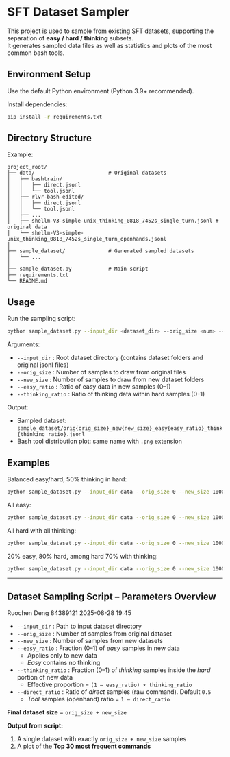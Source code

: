 # SFT Dataset Sampler

This project is used to sample from existing SFT datasets, supporting the separation of **easy / hard / thinking** subsets.  
It generates sampled data files as well as statistics and plots of the most common bash tools.

## Environment Setup

Use the default Python environment (Python 3.9+ recommended).

Install dependencies:
```bash
pip install -r requirements.txt
```

## Directory Structure

Example:

```
project_root/
├── data/                        # Original datasets
│   ├── bashtrain/               
│   │   ├── direct.jsonl
│   │   └── tool.jsonl
│   ├── rlvr-bash-edited/
│   │   ├── direct.jsonl
│   │   └── tool.jsonl
│   ├── ...                      
│   ├── shellm-V3-simple-unix_thinking_0818_7452s_single_turn.jsonl # original data
│   └── shellm-V3-simple-unix_thinking_0818_7452s_single_turn_openhands.jsonl
│
├── sample_dataset/              # Generated sampled datasets
│   └── ...                      
│
├── sample_dataset.py            # Main script
├── requirements.txt
└── README.md
```

## Usage

Run the sampling script:

```bash
python sample_dataset.py --input_dir <dataset_dir> --orig_size <num> --new_size <num> --easy_ratio <float> --thinking_ratio <float>
```

Arguments:

* `--input_dir` : Root dataset directory (contains dataset folders and original jsonl files)  
* `--orig_size` : Number of samples to draw from original files  
* `--new_size` : Number of samples to draw from new dataset folders  
* `--easy_ratio` : Ratio of easy data in new samples (0–1)  
* `--thinking_ratio` : Ratio of thinking data within hard samples (0–1)  

Output:

* Sampled dataset: `sample_dataset/orig{orig_size}_new{new_size}_easy{easy_ratio}_think{thinking_ratio}.jsonl`  
* Bash tool distribution plot: same name with `.png` extension  

## Examples

Balanced easy/hard, 50% thinking in hard:
```bash
python sample_dataset.py --input_dir data --orig_size 0 --new_size 10000 --easy_ratio 0.5 --thinking_ratio 0.5
```

All easy:
```bash
python sample_dataset.py --input_dir data --orig_size 0 --new_size 10000 --easy_ratio 1.0 --thinking_ratio 0.0
```

All hard with all thinking:
```bash
python sample_dataset.py --input_dir data --orig_size 0 --new_size 10000 --easy_ratio 0.0 --thinking_ratio 1.0
```

20% easy, 80% hard, among hard 70% with thinking:
```bash
python sample_dataset.py --input_dir data --orig_size 0 --new_size 10000 --easy_ratio 0.2 --thinking_ratio 0.7
```

---

## Dataset Sampling Script – Parameters Overview

Ruochen Deng 84389121 2025-08-28 19:45  

* `--input_dir` : Path to input dataset directory  
* `--orig_size` : Number of samples from original dataset  
* `--new_size` : Number of samples from new datasets  
* `--easy_ratio` : Fraction (0–1) of *easy* samples in new data  
  * Applies only to new data  
  * *Easy* contains no thinking  
* `--thinking_ratio` : Fraction (0–1) of *thinking* samples inside the *hard* portion of new data  
  * Effective proportion = `(1 – easy_ratio) × thinking_ratio`  
* `--direct_ratio` : Ratio of *direct* samples (raw command). Default `0.5`  
  * *Tool* samples (openhand) ratio = `1 – direct_ratio`  

**Final dataset size** = `orig_size + new_size`  

**Output from script:**  
1. A single dataset with exactly `orig_size + new_size` samples  
2. A plot of the **Top 30 most frequent commands**
